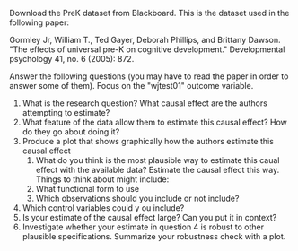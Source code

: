 Download the PreK dataset from Blackboard. This is the dataset used in the following paper:

Gormley Jr, William T., Ted Gayer, Deborah Phillips, and Brittany Dawson. "The effects of universal pre-K on cognitive development." Developmental psychology 41, no. 6 (2005): 872.

Answer the following questions (you may have to read the paper in order to answer some of them). Focus on the "wjtest01" outcome variable.

1. What is the research question? What causal effect are the authors attempting to estimate?
2. What feature of the data allow them to estimate this causal effect? How do they go about doing it?
3. Produce a plot that shows graphically how the authors estimate this causal effect
   1. What do you think is the most plausible way to estimate this caual effect with the available data? Estimate the causal effect this way. Things to think about might include:
   2. What functional form to use
   3. Which observations should you include or not include?
4. Which control variables could y ou include?
5. Is your estimate of the causal effect large? Can you put it in context?
6. Investigate whether your estimate in question 4 is robust to other plausible specifications. Summarize your robustness check with a plot.